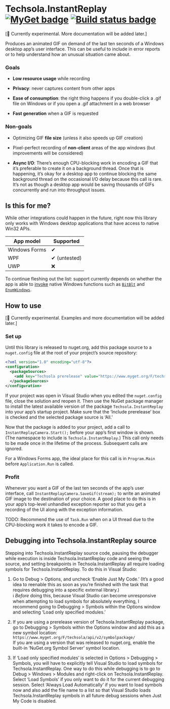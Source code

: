 # Techsola.InstantReplay [![MyGet badge](https://img.shields.io/myget/techsola/vpre/Techsola.InstantReplay.svg?label=myget)](https://www.myget.org/feed/techsola/package/nuget/Techsola.InstantReplay "MyGet (prereleases)") [![Build status badge](https://github.com/Techsola/InstantReplay/workflows/CI/badge.svg)](https://github.com/Techsola/InstantReplay/actions?query=workflow%3ACI "Build status")

[🔬 Currently experimental. More documentation will be added later.]

Produces an animated GIF on demand of the last ten seconds of a Windows desktop app’s user interface. This can be useful to include in error reports or to help understand how an unusual situation came about.

### Goals

- **Low resource usage** while recording

- **Privacy**: never captures content from other apps

- **Ease of consumption**: the right thing happens if you double-click a .gif file on Windows or if you open a .gif attachment in a web browser

- **Fast generation** when a GIF is requested

### Non-goals

- Optimizing GIF **file size** (unless it also speeds up GIF creation)

- Pixel-perfect recording of **non-client** areas of the app windows (but improvements will be considered)

- **Async I/O**: There’s enough CPU-blocking work in encoding a GIF that it’s preferable to create it on a background thread. Once that is happening, it’s okay for a desktop app to continue blocking the same background thread on the occasional I/O delay because this call is rare. It’s not as though a desktop app would be saving thousands of GIFs concurrently and run into throughput issues.

## Is this for me?

While other integrations could happen in the future, right now this library only works with Windows desktop applications that have access to native Win32 APIs.

| App model     | Supported    |
|---------------|--------------|
| Windows Forms | ✔            |
| WPF           | ✔ (untested) |
| UWP           | ❌           |

To continue fleshing out the list: support currently depends on whether the app is able to [invoke](https://docs.microsoft.com/en-us/dotnet/standard/native-interop/pinvoke) native Windows functions such as [`BitBlt`](https://docs.microsoft.com/en-us/windows/win32/api/wingdi/nf-wingdi-bitblt) and [`EnumWindows`](https://docs.microsoft.com/en-us/windows/win32/api/winuser/nf-winuser-enumwindows).

## How to use

[🔬 Currently experimental. Examples and more documentation will be added later.]

### Set up

Until this library is released to nuget.org, add this package source to a `nuget.config` file at the root of your project’s source repository:

```xml
<?xml version="1.0" encoding="utf-8"?>
<configuration>
  <packageSources>
    <add key="Techsola prerelease" value="https://www.myget.org/F/techsola/api/v3/index.json" />
  </packageSources>
</configuration>
```

If your project was open in Visual Studio when you edited the `nuget.config` file, close the solution and reopen it. Then use the NuGet package manager to install the latest available version of the package `Techsola.InstantReplay` into your app’s startup project. Make sure that the ‘Include prerelease’ box is checked and the selected package source is ‘All.’

Now that the package is added to your project, add a call to `InstantReplayCamera.Start();` before your app’s first window is shown. (The namespace to include is `Techsola.InstantReplay`.) This call only needs to be made once in the lifetime of the process. Subsequent calls are ignored.

For a Windows Forms app, the ideal place for this call is in `Program.Main` before `Application.Run` is called.

### Profit

Whenever you want a GIF of the last ten seconds of the app’s user interface, call `InstantReplayCamera.SaveGif(stream);` to write an animated GIF image to the destination of your choice. A good place to do this is in your app’s top-level unhandled exception reporter so that you get a recording of the UI along with the exception information.

TODO: Recommend the use of `Task.Run` when on a UI thread due to the CPU-blocking work it takes to encode a GIF.

## Debugging into Techsola.InstantReplay source

Stepping into Techsola.InstantReplay source code, pausing the debugger while execution is inside Techsola.InstantReplay code and seeing the source, and setting breakpoints in Techsola.InstantReplay all require loading symbols for Techsola.InstantReplay. To do this in Visual Studio:

1. Go to Debug > Options, and uncheck ‘Enable Just My Code.’ (It’s a good idea to reenable this as soon as you’re finished with the task that requires debugging into a specific external library.)  
   ℹ *Before* doing this, because Visual Studio can become unresponsive when attempting to load symbols for absolutely everything, I recommend going to Debugging > Symbols within the Options window and selecting ‘Load only specified modules.’

2. If you are using a prerelease version of Techsola.InstantReplay package, go to Debugging > Symbols within the Options window and add this as a new symbol location: `https://www.myget.org/F/techsola/api/v2/symbolpackage/`  
   If you are using a version that was released to nuget.org, enable the built-in ‘NuGet.org Symbol Server’ symbol location.

3. If ‘Load only specified modules’ is selected in Options > Debugging > Symbols, you will have to explicitly tell Visual Studio to load symbols for Techsola.InstantReplay. One way to do this while debugging is to go to Debug > Windows > Modules and right-click on Techsola.InstantReplay. Select ‘Load Symbols’ if you only want to do it for the current debugging session. Select ‘Always Load Automatically’ if you want to load symbols now and also add the file name to a list so that Visual Studio loads Techsola.InstantReplay symbols in all future debug sessions when Just My Code is disabled.
